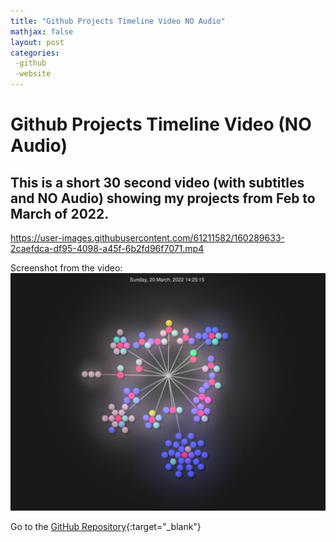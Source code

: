 ```yaml
---
title: "Github Projects Timeline Video NO Audio"
mathjax: false
layout: post
categories: 
 -github
 -website
---
```



# Github Projects Timeline Video (NO Audio)


## This is a short 30 second video (with subtitles and NO Audio) showing my projects from Feb to March of 2022. 


https://user-images.githubusercontent.com/61211582/160289633-2caefdca-df95-4098-a45f-6b2fd96f7071.mp4


Screenshot from the video:
![Image of Projects](https://github.com/edbe777/my-projects/blob/main/GitHub_Projects_Timeline/Personal%20Projects%20up%20to%2020%20March%202022.JPG?raw=true)

Go to the [GitHub Repository](https://github.com/edbe777/my-projects/tree/main/GitHub_Projects_Timeline){:target="_blank"}
